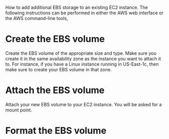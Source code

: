 <p class=lead>How to add additional EBS storage to an existing EC2 instance. The following instructions can be performed in either the AWS web interface or the AWS command-line tools,</p>

# Create the EBS volume

Create the EBS volume of the appropriate size and type. Make sure you create it in the same availability zone as the instance you want to attach it to. For instance, if you have a Linux instance running in US-East-1c, then make sure to create your EBS volume in that zone.

# Attach the EBS volume

Attach your new EBS volume to your EC2 instance. You will be asked for a mount point.

# Format the EBS volume


